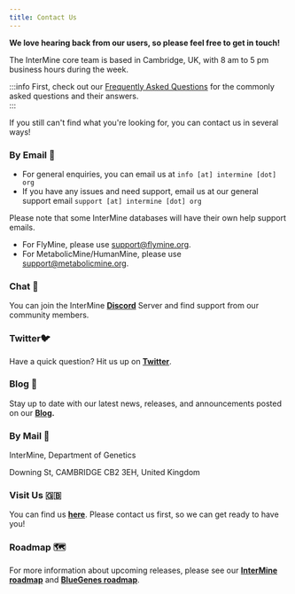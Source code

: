```yaml
---
title: Contact Us
---
```


**We love hearing back from our users, so please feel free to get in touch!** 

The InterMine core team is based in Cambridge, UK, with 8 am to 5 pm business hours during the week.

:::info
First, check out our [Frequently Asked Questions](questions-faqs) for the commonly asked questions and their answers.  
:::

If you still can't find what you're looking for, you can contact us in several ways!

### By Email 📧 

* For general enquiries, you can email us at `info [at] intermine [dot] org`
* If you have any issues and need support, email us at our general support email `support [at] intermine [dot] org`

Please note that some InterMine databases will have their own help support emails. 

* For FlyMine, please use [support@flymine.org](mailto:support%40flymine.org).
* For MetabolicMine/HumanMine, please use [support@metabolicmine.org](mailto:support%40metabolicmine.org).

### Chat 💬 

You can join the InterMine [**Discord**](http://chat.intermine.org) Server and find support from our community members. 

### Twitter🐦 

Have a quick question? Hit us up on [**Twitter**](https://twitter.com/intermineorg).

### Blog 📝 

Stay up to date with our latest news, releases, and announcements posted on our [**Blog**](https://intermineorg.wordpress.com/)**.**

### By Mail 📮 

InterMine, Department of Genetics

Downing St, CAMBRIDGE CB2 3EH, United Kingdom

### Visit Us 🇬🇧 

You can find us [**here**](https://map.cam.ac.uk/Department+of+Genetics). Please contact us first, so we can get ready to have you!

### Roadmap 🗺 

For more information about upcoming releases, please see our [**InterMine roadmap**](https://github.com/intermine/intermine/projects/7) and [**BlueGenes roadmap**](https://github.com/intermine/bluegenes/projects).
